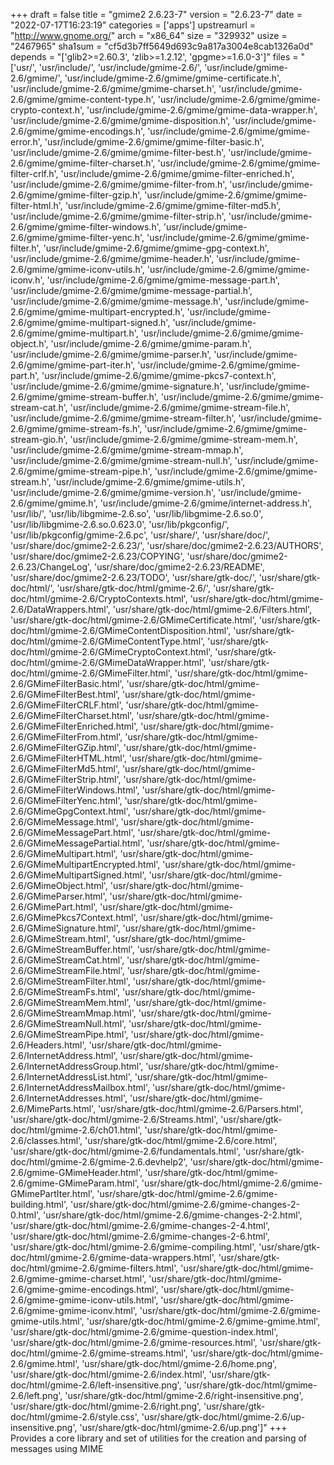 +++
draft = false
title = "gmime2 2.6.23-7"
version = "2.6.23-7"
date = "2022-07-17T16:23:19"
categories = ['apps']
upstreamurl = "http://www.gnome.org/"
arch = "x86_64"
size = "329932"
usize = "2467965"
sha1sum = "cf5d3b7ff5649d693c9a817a3004e8cab1326a0d"
depends = "['glib2>=2.60.3', 'zlib>=1.2.12', 'gpgme>=1.6.0-3']"
files = "['usr/', 'usr/include/', 'usr/include/gmime-2.6/', 'usr/include/gmime-2.6/gmime/', 'usr/include/gmime-2.6/gmime/gmime-certificate.h', 'usr/include/gmime-2.6/gmime/gmime-charset.h', 'usr/include/gmime-2.6/gmime/gmime-content-type.h', 'usr/include/gmime-2.6/gmime/gmime-crypto-context.h', 'usr/include/gmime-2.6/gmime/gmime-data-wrapper.h', 'usr/include/gmime-2.6/gmime/gmime-disposition.h', 'usr/include/gmime-2.6/gmime/gmime-encodings.h', 'usr/include/gmime-2.6/gmime/gmime-error.h', 'usr/include/gmime-2.6/gmime/gmime-filter-basic.h', 'usr/include/gmime-2.6/gmime/gmime-filter-best.h', 'usr/include/gmime-2.6/gmime/gmime-filter-charset.h', 'usr/include/gmime-2.6/gmime/gmime-filter-crlf.h', 'usr/include/gmime-2.6/gmime/gmime-filter-enriched.h', 'usr/include/gmime-2.6/gmime/gmime-filter-from.h', 'usr/include/gmime-2.6/gmime/gmime-filter-gzip.h', 'usr/include/gmime-2.6/gmime/gmime-filter-html.h', 'usr/include/gmime-2.6/gmime/gmime-filter-md5.h', 'usr/include/gmime-2.6/gmime/gmime-filter-strip.h', 'usr/include/gmime-2.6/gmime/gmime-filter-windows.h', 'usr/include/gmime-2.6/gmime/gmime-filter-yenc.h', 'usr/include/gmime-2.6/gmime/gmime-filter.h', 'usr/include/gmime-2.6/gmime/gmime-gpg-context.h', 'usr/include/gmime-2.6/gmime/gmime-header.h', 'usr/include/gmime-2.6/gmime/gmime-iconv-utils.h', 'usr/include/gmime-2.6/gmime/gmime-iconv.h', 'usr/include/gmime-2.6/gmime/gmime-message-part.h', 'usr/include/gmime-2.6/gmime/gmime-message-partial.h', 'usr/include/gmime-2.6/gmime/gmime-message.h', 'usr/include/gmime-2.6/gmime/gmime-multipart-encrypted.h', 'usr/include/gmime-2.6/gmime/gmime-multipart-signed.h', 'usr/include/gmime-2.6/gmime/gmime-multipart.h', 'usr/include/gmime-2.6/gmime/gmime-object.h', 'usr/include/gmime-2.6/gmime/gmime-param.h', 'usr/include/gmime-2.6/gmime/gmime-parser.h', 'usr/include/gmime-2.6/gmime/gmime-part-iter.h', 'usr/include/gmime-2.6/gmime/gmime-part.h', 'usr/include/gmime-2.6/gmime/gmime-pkcs7-context.h', 'usr/include/gmime-2.6/gmime/gmime-signature.h', 'usr/include/gmime-2.6/gmime/gmime-stream-buffer.h', 'usr/include/gmime-2.6/gmime/gmime-stream-cat.h', 'usr/include/gmime-2.6/gmime/gmime-stream-file.h', 'usr/include/gmime-2.6/gmime/gmime-stream-filter.h', 'usr/include/gmime-2.6/gmime/gmime-stream-fs.h', 'usr/include/gmime-2.6/gmime/gmime-stream-gio.h', 'usr/include/gmime-2.6/gmime/gmime-stream-mem.h', 'usr/include/gmime-2.6/gmime/gmime-stream-mmap.h', 'usr/include/gmime-2.6/gmime/gmime-stream-null.h', 'usr/include/gmime-2.6/gmime/gmime-stream-pipe.h', 'usr/include/gmime-2.6/gmime/gmime-stream.h', 'usr/include/gmime-2.6/gmime/gmime-utils.h', 'usr/include/gmime-2.6/gmime/gmime-version.h', 'usr/include/gmime-2.6/gmime/gmime.h', 'usr/include/gmime-2.6/gmime/internet-address.h', 'usr/lib/', 'usr/lib/libgmime-2.6.so', 'usr/lib/libgmime-2.6.so.0', 'usr/lib/libgmime-2.6.so.0.623.0', 'usr/lib/pkgconfig/', 'usr/lib/pkgconfig/gmime-2.6.pc', 'usr/share/', 'usr/share/doc/', 'usr/share/doc/gmime2-2.6.23/', 'usr/share/doc/gmime2-2.6.23/AUTHORS', 'usr/share/doc/gmime2-2.6.23/COPYING', 'usr/share/doc/gmime2-2.6.23/ChangeLog', 'usr/share/doc/gmime2-2.6.23/README', 'usr/share/doc/gmime2-2.6.23/TODO', 'usr/share/gtk-doc/', 'usr/share/gtk-doc/html/', 'usr/share/gtk-doc/html/gmime-2.6/', 'usr/share/gtk-doc/html/gmime-2.6/CryptoContexts.html', 'usr/share/gtk-doc/html/gmime-2.6/DataWrappers.html', 'usr/share/gtk-doc/html/gmime-2.6/Filters.html', 'usr/share/gtk-doc/html/gmime-2.6/GMimeCertificate.html', 'usr/share/gtk-doc/html/gmime-2.6/GMimeContentDisposition.html', 'usr/share/gtk-doc/html/gmime-2.6/GMimeContentType.html', 'usr/share/gtk-doc/html/gmime-2.6/GMimeCryptoContext.html', 'usr/share/gtk-doc/html/gmime-2.6/GMimeDataWrapper.html', 'usr/share/gtk-doc/html/gmime-2.6/GMimeFilter.html', 'usr/share/gtk-doc/html/gmime-2.6/GMimeFilterBasic.html', 'usr/share/gtk-doc/html/gmime-2.6/GMimeFilterBest.html', 'usr/share/gtk-doc/html/gmime-2.6/GMimeFilterCRLF.html', 'usr/share/gtk-doc/html/gmime-2.6/GMimeFilterCharset.html', 'usr/share/gtk-doc/html/gmime-2.6/GMimeFilterEnriched.html', 'usr/share/gtk-doc/html/gmime-2.6/GMimeFilterFrom.html', 'usr/share/gtk-doc/html/gmime-2.6/GMimeFilterGZip.html', 'usr/share/gtk-doc/html/gmime-2.6/GMimeFilterHTML.html', 'usr/share/gtk-doc/html/gmime-2.6/GMimeFilterMd5.html', 'usr/share/gtk-doc/html/gmime-2.6/GMimeFilterStrip.html', 'usr/share/gtk-doc/html/gmime-2.6/GMimeFilterWindows.html', 'usr/share/gtk-doc/html/gmime-2.6/GMimeFilterYenc.html', 'usr/share/gtk-doc/html/gmime-2.6/GMimeGpgContext.html', 'usr/share/gtk-doc/html/gmime-2.6/GMimeMessage.html', 'usr/share/gtk-doc/html/gmime-2.6/GMimeMessagePart.html', 'usr/share/gtk-doc/html/gmime-2.6/GMimeMessagePartial.html', 'usr/share/gtk-doc/html/gmime-2.6/GMimeMultipart.html', 'usr/share/gtk-doc/html/gmime-2.6/GMimeMultipartEncrypted.html', 'usr/share/gtk-doc/html/gmime-2.6/GMimeMultipartSigned.html', 'usr/share/gtk-doc/html/gmime-2.6/GMimeObject.html', 'usr/share/gtk-doc/html/gmime-2.6/GMimeParser.html', 'usr/share/gtk-doc/html/gmime-2.6/GMimePart.html', 'usr/share/gtk-doc/html/gmime-2.6/GMimePkcs7Context.html', 'usr/share/gtk-doc/html/gmime-2.6/GMimeSignature.html', 'usr/share/gtk-doc/html/gmime-2.6/GMimeStream.html', 'usr/share/gtk-doc/html/gmime-2.6/GMimeStreamBuffer.html', 'usr/share/gtk-doc/html/gmime-2.6/GMimeStreamCat.html', 'usr/share/gtk-doc/html/gmime-2.6/GMimeStreamFile.html', 'usr/share/gtk-doc/html/gmime-2.6/GMimeStreamFilter.html', 'usr/share/gtk-doc/html/gmime-2.6/GMimeStreamFs.html', 'usr/share/gtk-doc/html/gmime-2.6/GMimeStreamMem.html', 'usr/share/gtk-doc/html/gmime-2.6/GMimeStreamMmap.html', 'usr/share/gtk-doc/html/gmime-2.6/GMimeStreamNull.html', 'usr/share/gtk-doc/html/gmime-2.6/GMimeStreamPipe.html', 'usr/share/gtk-doc/html/gmime-2.6/Headers.html', 'usr/share/gtk-doc/html/gmime-2.6/InternetAddress.html', 'usr/share/gtk-doc/html/gmime-2.6/InternetAddressGroup.html', 'usr/share/gtk-doc/html/gmime-2.6/InternetAddressList.html', 'usr/share/gtk-doc/html/gmime-2.6/InternetAddressMailbox.html', 'usr/share/gtk-doc/html/gmime-2.6/InternetAddresses.html', 'usr/share/gtk-doc/html/gmime-2.6/MimeParts.html', 'usr/share/gtk-doc/html/gmime-2.6/Parsers.html', 'usr/share/gtk-doc/html/gmime-2.6/Streams.html', 'usr/share/gtk-doc/html/gmime-2.6/ch01.html', 'usr/share/gtk-doc/html/gmime-2.6/classes.html', 'usr/share/gtk-doc/html/gmime-2.6/core.html', 'usr/share/gtk-doc/html/gmime-2.6/fundamentals.html', 'usr/share/gtk-doc/html/gmime-2.6/gmime-2.6.devhelp2', 'usr/share/gtk-doc/html/gmime-2.6/gmime-GMimeHeader.html', 'usr/share/gtk-doc/html/gmime-2.6/gmime-GMimeParam.html', 'usr/share/gtk-doc/html/gmime-2.6/gmime-GMimePartIter.html', 'usr/share/gtk-doc/html/gmime-2.6/gmime-building.html', 'usr/share/gtk-doc/html/gmime-2.6/gmime-changes-2-0.html', 'usr/share/gtk-doc/html/gmime-2.6/gmime-changes-2-2.html', 'usr/share/gtk-doc/html/gmime-2.6/gmime-changes-2-4.html', 'usr/share/gtk-doc/html/gmime-2.6/gmime-changes-2-6.html', 'usr/share/gtk-doc/html/gmime-2.6/gmime-compiling.html', 'usr/share/gtk-doc/html/gmime-2.6/gmime-data-wrappers.html', 'usr/share/gtk-doc/html/gmime-2.6/gmime-filters.html', 'usr/share/gtk-doc/html/gmime-2.6/gmime-gmime-charset.html', 'usr/share/gtk-doc/html/gmime-2.6/gmime-gmime-encodings.html', 'usr/share/gtk-doc/html/gmime-2.6/gmime-gmime-iconv-utils.html', 'usr/share/gtk-doc/html/gmime-2.6/gmime-gmime-iconv.html', 'usr/share/gtk-doc/html/gmime-2.6/gmime-gmime-utils.html', 'usr/share/gtk-doc/html/gmime-2.6/gmime-gmime.html', 'usr/share/gtk-doc/html/gmime-2.6/gmime-question-index.html', 'usr/share/gtk-doc/html/gmime-2.6/gmime-resources.html', 'usr/share/gtk-doc/html/gmime-2.6/gmime-streams.html', 'usr/share/gtk-doc/html/gmime-2.6/gmime.html', 'usr/share/gtk-doc/html/gmime-2.6/home.png', 'usr/share/gtk-doc/html/gmime-2.6/index.html', 'usr/share/gtk-doc/html/gmime-2.6/left-insensitive.png', 'usr/share/gtk-doc/html/gmime-2.6/left.png', 'usr/share/gtk-doc/html/gmime-2.6/right-insensitive.png', 'usr/share/gtk-doc/html/gmime-2.6/right.png', 'usr/share/gtk-doc/html/gmime-2.6/style.css', 'usr/share/gtk-doc/html/gmime-2.6/up-insensitive.png', 'usr/share/gtk-doc/html/gmime-2.6/up.png']"
+++
Provides a core library and set of utilities for the creation and parsing of messages using MIME
